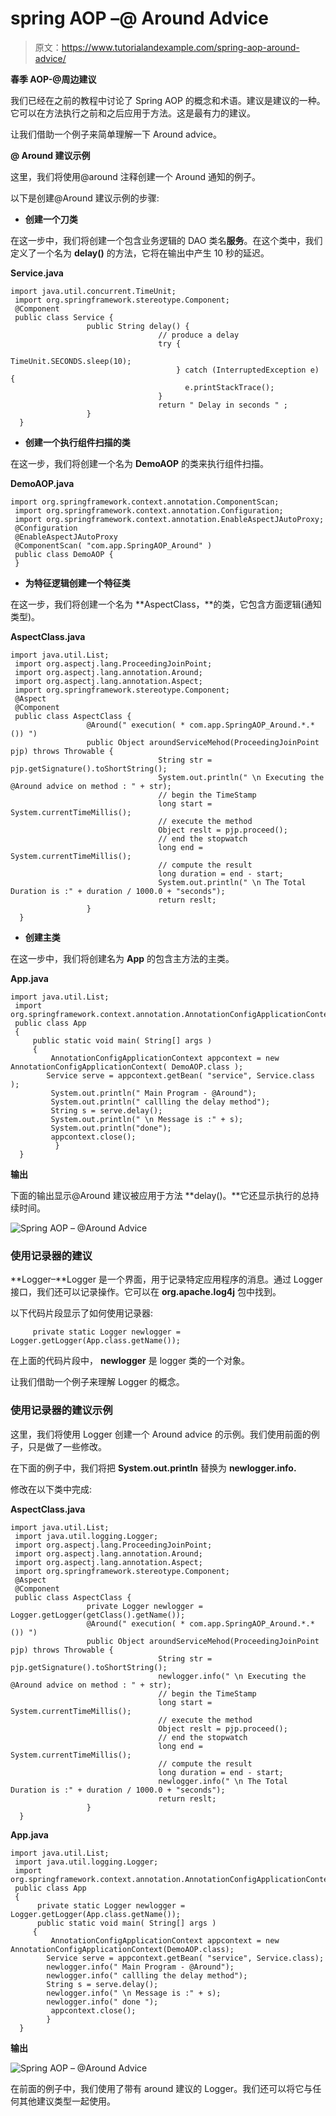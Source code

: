 # spring AOP –@ Around Advice

> 原文：<https://www.tutorialandexample.com/spring-aop-around-advice/>

**春季 AOP-@周边建议**

我们已经在之前的教程中讨论了 Spring AOP 的概念和术语。建议是建议的一种。它可以在方法执行之前和之后应用于方法。这是最有力的建议。

让我们借助一个例子来简单理解一下 Around advice。

**@ Around 建议示例**

这里，我们将使用@around 注释创建一个 Around 通知的例子。

以下是创建@Around 建议示例的步骤:

*   **创建一个刀类**

在这一步中，我们将创建一个包含业务逻辑的 DAO 类名**服务**。在这个类中，我们定义了一个名为 **delay()** 的方法，它将在输出中产生 10 秒的延迟。

**Service.java**

```
import java.util.concurrent.TimeUnit;
 import org.springframework.stereotype.Component;
 @Component
 public class Service {
                 public String delay() {
                                 // produce a delay
                                 try {
                                                 TimeUnit.SECONDS.sleep(10);
                                     } catch (InterruptedException e) {
                                       e.printStackTrace();
                                 }
                                 return " Delay in seconds " ;
                 }
  } 
```

*   **创建一个执行组件扫描的类**

在这一步，我们将创建一个名为 **DemoAOP** 的类来执行组件扫描。

**DemoAOP.java**

```
import org.springframework.context.annotation.ComponentScan;
 import org.springframework.context.annotation.Configuration;
 import org.springframework.context.annotation.EnableAspectJAutoProxy;
 @Configuration
 @EnableAspectJAutoProxy
 @ComponentScan( "com.app.SpringAOP_Around" )
 public class DemoAOP {
 } 
```

*   **为特征逻辑创建一个特征类**

在这一步，我们将创建一个名为 **AspectClass，**的类，它包含方面逻辑(通知类型)。

**AspectClass.java**

```
import java.util.List;
 import org.aspectj.lang.ProceedingJoinPoint;
 import org.aspectj.lang.annotation.Around;
 import org.aspectj.lang.annotation.Aspect;
 import org.springframework.stereotype.Component;
 @Aspect
 @Component
 public class AspectClass {
                 @Around(" execution( * com.app.SpringAOP_Around.*.*()) ")
                 public Object aroundServiceMehod(ProceedingJoinPoint pjp) throws Throwable { 
                                 String str = pjp.getSignature().toShortString();
                                 System.out.println(" \n Executing the @Around advice on method : " + str);
                                 // begin the TimeStamp
                                 long start = System.currentTimeMillis();
                                 // execute the method
                                 Object reslt = pjp.proceed();
                                 // end the stopwatch
                                 long end = System.currentTimeMillis(); 
                                 // compute the result
                                 long duration = end - start;
                                 System.out.println(" \n The Total Duration is :" + duration / 1000.0 + "seconds");
                                 return reslt;
                 }
  } 
```

*   **创建主类**

在这一步中，我们将创建名为 **App** 的包含主方法的主类。

**App.java**

```
import java.util.List;
 import org.springframework.context.annotation.AnnotationConfigApplicationContext;
 public class App 
 {
     public static void main( String[] args )
     {
         AnnotationConfigApplicationContext appcontext = new AnnotationConfigApplicationContext( DemoAOP.class );
        Service serve = appcontext.getBean( "service", Service.class );
         System.out.println(" Main Program - @Around"); 
         System.out.println(" callling the delay method");
         String s = serve.delay();
         System.out.println(" \n Message is :" + s);
         System.out.println("done");
         appcontext.close();
          }
  } 
```

**输出**

下面的输出显示@Around 建议被应用于方法 **delay()。**它还显示执行的总持续时间。

![Spring AOP – @Around Advice](img/a9f267c6357201a455ddaa40f429e5e9.png)

### 使用记录器的建议

**Logger–**Logger 是一个界面，用于记录特定应用程序的消息。通过 Logger 接口，我们还可以记录操作。它可以在 **org.apache.log4j** 包中找到。

以下代码片段显示了如何使用记录器:

```
     private static Logger newlogger = Logger.getLogger(App.class.getName()); 
```

在上面的代码片段中， **newlogger** 是 logger 类的一个对象。

让我们借助一个例子来理解 Logger 的概念。

### 使用记录器的建议示例

这里，我们将使用 Logger 创建一个 Around advice 的示例。我们使用前面的例子，只是做了一些修改。

在下面的例子中，我们将把 **System.out.println** 替换为 **newlogger.info.**

修改在以下类中完成:

**AspectClass.java**

```
import java.util.List;
 import java.util.logging.Logger;
 import org.aspectj.lang.ProceedingJoinPoint;
 import org.aspectj.lang.annotation.Around;
 import org.aspectj.lang.annotation.Aspect;
 import org.springframework.stereotype.Component;
 @Aspect
 @Component
 public class AspectClass {
                 private Logger newlogger = Logger.getLogger(getClass().getName());
                 @Around(" execution( * com.app.SpringAOP_Around.*.*()) ")
                 public Object aroundServiceMehod(ProceedingJoinPoint pjp) throws Throwable {
                                 String str = pjp.getSignature().toShortString();
                                 newlogger.info(" \n Executing the @Around advice on method : " + str);
                                 // begin the TimeStamp
                                 long start = System.currentTimeMillis();
                                 // execute the method
                                 Object reslt = pjp.proceed();
                                 // end the stopwatch
                                 long end = System.currentTimeMillis(); 
                                 // compute the result
                                 long duration = end - start;
                                 newlogger.info(" \n The Total Duration is :" + duration / 1000.0 + "seconds");
                                 return reslt;
                 }
  } 
```

**App.java**

```
import java.util.List;
 import java.util.logging.Logger;
 import org.springframework.context.annotation.AnnotationConfigApplicationContext;
 public class App 
 {
      private static Logger newlogger = Logger.getLogger(App.class.getName()); 
      public static void main( String[] args )
     {
         AnnotationConfigApplicationContext appcontext = new AnnotationConfigApplicationContext(DemoAOP.class);
        Service serve = appcontext.getBean( "service", Service.class);
        newlogger.info(" Main Program - @Around");
        newlogger.info(" callling the delay method");
        String s = serve.delay();
        newlogger.info(" \n Message is :" + s);
        newlogger.info(" done ");
         appcontext.close();
        }
  } 
```

**输出**

![Spring AOP – @Around Advice](img/03f1dfaf22fa0b5e280cb767d4e2db11.png)

在前面的例子中，我们使用了带有 around 建议的 Logger。我们还可以将它与任何其他建议类型一起使用。